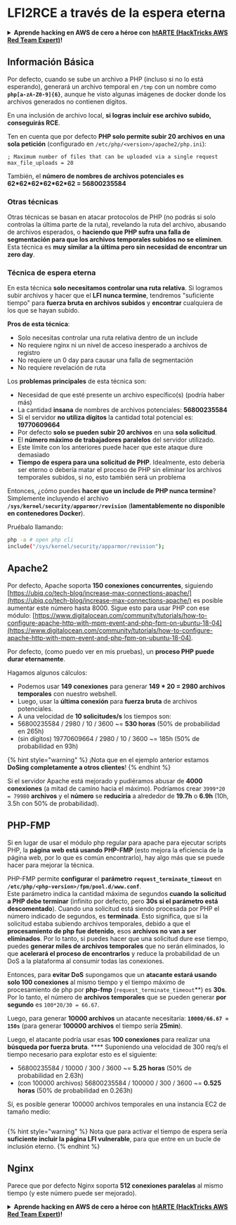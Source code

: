 # LFI2RCE a través de la espera eterna

<details>

<summary><strong>Aprende hacking en AWS de cero a héroe con</strong> <a href="https://training.hacktricks.xyz/courses/arte"><strong>htARTE (HackTricks AWS Red Team Expert)</strong></a><strong>!</strong></summary>

Otras formas de apoyar a HackTricks:

* Si quieres ver tu **empresa anunciada en HackTricks** o **descargar HackTricks en PDF**, consulta los [**PLANES DE SUSCRIPCIÓN**](https://github.com/sponsors/carlospolop)!
* Consigue el [**merchandising oficial de PEASS & HackTricks**](https://peass.creator-spring.com)
* Descubre [**La Familia PEASS**](https://opensea.io/collection/the-peass-family), nuestra colección de [**NFTs**](https://opensea.io/collection/the-peass-family) exclusivos
* **Únete al** 💬 [**grupo de Discord**](https://discord.gg/hRep4RUj7f) o al [**grupo de telegram**](https://t.me/peass) o **sígueme** en **Twitter** 🐦 [**@carlospolopm**](https://twitter.com/carlospolopm)**.**
* **Comparte tus trucos de hacking enviando PRs a los repositorios de github de** [**HackTricks**](https://github.com/carlospolop/hacktricks) y [**HackTricks Cloud**](https://github.com/carlospolop/hacktricks-cloud).

</details>

## Información Básica

Por defecto, cuando se sube un archivo a PHP (incluso si no lo está esperando), generará un archivo temporal en `/tmp` con un nombre como **`php[a-zA-Z0-9]{6}`**, aunque he visto algunas imágenes de docker donde los archivos generados no contienen dígitos.

En una inclusión de archivo local, **si logras incluir ese archivo subido, conseguirás RCE**.

Ten en cuenta que por defecto **PHP solo permite subir 20 archivos en una sola petición** (configurado en `/etc/php/<version>/apache2/php.ini`):
```
; Maximum number of files that can be uploaded via a single request
max_file_uploads = 20
```
También, el **número de nombres de archivos potenciales es 62\*62\*62\*62\*62\*62 = 56800235584**

### Otras técnicas

Otras técnicas se basan en atacar protocolos de PHP (no podrás si solo controlas la última parte de la ruta), revelando la ruta del archivo, abusando de archivos esperados, o **haciendo que PHP sufra una falla de segmentación para que los archivos temporales subidos no se eliminen**.\
Esta técnica es **muy similar a la última pero sin necesidad de encontrar un zero day**.

### Técnica de espera eterna

En esta técnica **solo necesitamos controlar una ruta relativa**. Si logramos subir archivos y hacer que el **LFI nunca termine**, tendremos "suficiente tiempo" para **fuerza bruta en archivos subidos** y **encontrar** cualquiera de los que se hayan subido.

**Pros de esta técnica**:

* Solo necesitas controlar una ruta relativa dentro de un include
* No requiere nginx ni un nivel de acceso inesperado a archivos de registro
* No requiere un 0 day para causar una falla de segmentación
* No requiere revelación de ruta

Los **problemas principales** de esta técnica son:

* Necesidad de que esté presente un archivo específico(s) (podría haber más)
* La cantidad **insana** de nombres de archivos potenciales: **56800235584**
* Si el servidor **no utiliza dígitos** la cantidad total potencial es: **19770609664**
* Por defecto **solo se pueden subir 20 archivos** en una **sola solicitud**.
* El **número máximo de trabajadores paralelos** del servidor utilizado.
* Este límite con los anteriores puede hacer que este ataque dure demasiado
* **Tiempo de espera para una solicitud de PHP**. Idealmente, esto debería ser eterno o debería matar el proceso de PHP sin eliminar los archivos temporales subidos, si no, esto también será un problema

Entonces, ¿cómo puedes **hacer que un include de PHP nunca termine**? Simplemente incluyendo el archivo **`/sys/kernel/security/apparmor/revision`** (**lamentablemente no disponible en contenedores Docker**).

Pruébalo llamando:
```bash
php -a # open php cli
include("/sys/kernel/security/apparmor/revision");
```
## Apache2

Por defecto, Apache soporta **150 conexiones concurrentes**, siguiendo [https://ubiq.co/tech-blog/increase-max-connections-apache/](https://ubiq.co/tech-blog/increase-max-connections-apache/) es posible aumentar este número hasta 8000. Sigue esto para usar PHP con ese módulo: [https://www.digitalocean.com/community/tutorials/how-to-configure-apache-http-with-mpm-event-and-php-fpm-on-ubuntu-18-04](https://www.digitalocean.com/community/tutorials/how-to-configure-apache-http-with-mpm-event-and-php-fpm-on-ubuntu-18-04).

Por defecto, (como puedo ver en mis pruebas), un **proceso PHP puede durar eternamente**.

Hagamos algunos cálculos:

* Podemos usar **149 conexiones** para generar **149 \* 20 = 2980 archivos temporales** con nuestro webshell.
* Luego, usar la **última conexión** para **fuerza bruta** de archivos potenciales.
* A una velocidad de **10 solicitudes/s** los tiempos son:
* 56800235584 / 2980 / 10 / 3600 \~= **530 horas** (50% de probabilidad en 265h)
* (sin dígitos) 19770609664 / 2980 / 10 / 3600 \~= 185h (50% de probabilidad en 93h)

{% hint style="warning" %}
¡Nota que en el ejemplo anterior estamos **DoSing completamente a otros clientes**!
{% endhint %}

Si el servidor Apache está mejorado y pudiéramos abusar de **4000 conexiones** (a mitad de camino hacia el máximo). Podríamos crear `3999*20 = 79980` **archivos** y el **número** se **reduciría** a alrededor de **19.7h** o **6.9h** (10h, 3.5h con 50% de probabilidad).

## PHP-FMP

Si en lugar de usar el módulo php regular para apache para ejecutar scripts PHP, la **página web está usando** **PHP-FMP** (esto mejora la eficiencia de la página web, por lo que es común encontrarlo), hay algo más que se puede hacer para mejorar la técnica.

PHP-FMP permite **configurar** el **parámetro** **`request_terminate_timeout`** en **`/etc/php/<php-version>/fpm/pool.d/www.conf`**.\
Este parámetro indica la cantidad máxima de segundos **cuando** **la solicitud a PHP debe terminar** (infinito por defecto, pero **30s si el parámetro está descomentado**). Cuando una solicitud está siendo procesada por PHP el número indicado de segundos, es **terminada**. Esto significa, que si la solicitud estaba subiendo archivos temporales, debido a que el **procesamiento de php fue detenido**, esos **archivos no van a ser eliminados**. Por lo tanto, si puedes hacer que una solicitud dure ese tiempo, puedes **generar miles de archivos temporales** que no serán eliminados, lo que **acelerará el proceso de encontrarlos** y reduce la probabilidad de un DoS a la plataforma al consumir todas las conexiones.

Entonces, para **evitar DoS** supongamos que un **atacante estará usando solo 100 conexiones** al mismo tiempo y el tiempo máximo de procesamiento de php por **php-fmp** (`request_terminate_timeout`**) es **30s**. Por lo tanto, el número de **archivos temporales** que se pueden generar **por segundo** es `100*20/30 = 66.67`.

Luego, para generar **10000 archivos** un atacante necesitaría: **`10000/66.67 = 150s`** (para generar **100000 archivos** el tiempo sería **25min**).

Luego, el atacante podría usar esas **100 conexiones** para realizar una **búsqueda por fuerza bruta**. \*\*\*\* Suponiendo una velocidad de 300 req/s el tiempo necesario para explotar esto es el siguiente:

* 56800235584 / 10000 / 300 / 3600 \~= **5.25 horas** (50% de probabilidad en 2.63h)
* (con 100000 archivos) 56800235584 / 100000 / 300 / 3600 \~= **0.525 horas** (50% de probabilidad en 0.263h)

Sí, es posible generar 100000 archivos temporales en una instancia EC2 de tamaño medio:

<figure><img src="../../.gitbook/assets/image (3) (1) (1) (3).png" alt=""><figcaption></figcaption></figure>

{% hint style="warning" %}
Nota que para activar el tiempo de espera sería **suficiente incluir la página LFI vulnerable**, para que entre en un bucle de inclusión eterno.
{% endhint %}

## Nginx

Parece que por defecto Nginx soporta **512 conexiones paralelas** al mismo tiempo (y este número puede ser mejorado).

<details>

<summary><strong>Aprende hacking en AWS de cero a héroe con</strong> <a href="https://training.hacktricks.xyz/courses/arte"><strong>htARTE (HackTricks AWS Red Team Expert)</strong></a><strong>!</strong></summary>

Otras formas de apoyar a HackTricks:

* Si quieres ver a tu **empresa anunciada en HackTricks** o **descargar HackTricks en PDF** revisa los [**PLANES DE SUSCRIPCIÓN**](https://github.com/sponsors/carlospolop)!
* Consigue el [**merchandising oficial de PEASS & HackTricks**](https://peass.creator-spring.com)
* Descubre [**La Familia PEASS**](https://opensea.io/collection/the-peass-family), nuestra colección de [**NFTs**](https://opensea.io/collection/the-peass-family) exclusivos
* **Únete al** 💬 [**grupo de Discord**](https://discord.gg/hRep4RUj7f) o al [**grupo de telegram**](https://t.me/peass) o **sígueme** en **Twitter** 🐦 [**@carlospolopm**](https://twitter.com/carlospolopm)**.**
* **Comparte tus trucos de hacking enviando PRs a los repositorios de github de** [**HackTricks**](https://github.com/carlospolop/hacktricks) y [**HackTricks Cloud**](https://github.com/carlospolop/hacktricks-cloud).

</details>
